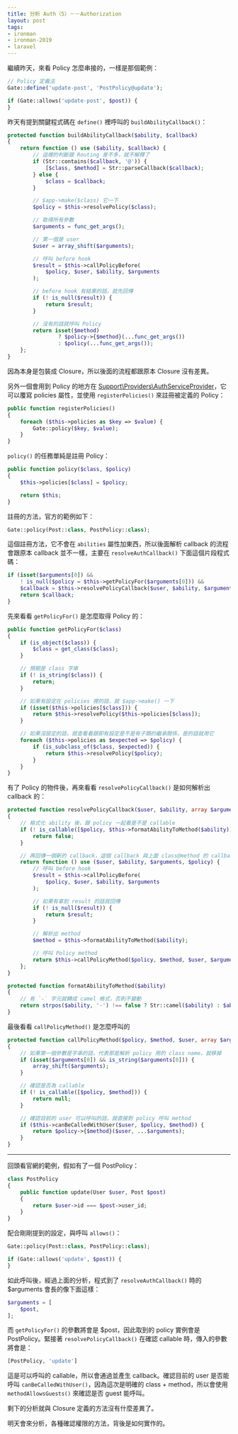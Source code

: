 ```yaml
---
title: 分析 Auth（5）－－Authorization
layout: post
tags:
- ironman
- ironman-2019
- laravel
---
```


繼續昨天，來看 Policy 怎麼串接的，一樣是那個範例：

```php
// Policy 定義法
Gate::define('update-post', 'PostPolicy@update');

if (Gate::allows('update-post', $post)) {
}
```

昨天有提到關鍵程式碼在 `define()` 裡呼叫的 `buildAbilityCallback()`：

```php
protected function buildAbilityCallback($ability, $callback)
{
    return function () use ($ability, $callback) {
        // 這裡的判斷跟 Routing 差不多，就不解釋了
        if (Str::contains($callback, '@')) {
            [$class, $method] = Str::parseCallback($callback);
        } else {
            $class = $callback;
        }

        // $app->make($class) 它一下
        $policy = $this->resolvePolicy($class);

        // 取得所有參數
        $arguments = func_get_args();

        // 第一個是 user
        $user = array_shift($arguments);

        // 呼叫 before hook
        $result = $this->callPolicyBefore(
            $policy, $user, $ability, $arguments
        );

        // before hook 有結果的話，就先回傳
        if (! is_null($result)) {
            return $result;
        }

        // 沒有的話就呼叫 Policy
        return isset($method)
                ? $policy->{$method}(...func_get_args())
                : $policy(...func_get_args());
    };
}
```

因為本身是包裝成 Closure，所以後面的流程都跟原本 Closure 沒有差異。

另外一個會用到 Policy 的地方在 [Support\Providers\AuthServiceProvider][]，它可以覆寫 policies 屬性，並使用 `registerPolicies()` 來註冊被定義的 Policy：

```php
public function registerPolicies()
{
    foreach ($this->policies as $key => $value) {
        Gate::policy($key, $value);
    }
}
```

`policy()` 的任務單純是註冊 Policy：

```php
public function policy($class, $policy)
{
    $this->policies[$class] = $policy;

    return $this;
}
```

註冊的方法，官方的範例如下：

```php
Gate::policy(Post::class, PostPolicy::class);
```

這個註冊方法，它不會在 `abilities` 屬性加東西，所以後面解析 callback 的流程會跟原本 callback 並不一樣，主要在 `resolveAuthCallback()` 下面這個片段程式碼：

```php
if (isset($arguments[0]) &&
    ! is_null($policy = $this->getPolicyFor($arguments[0])) &&
    $callback = $this->resolvePolicyCallback($user, $ability, $arguments, $policy)) {
    return $callback;
}
```

先來看看 `getPolicyFor()` 是怎麼取得 Policy 的：

```php
public function getPolicyFor($class)
{
    if (is_object($class)) {
        $class = get_class($class);
    }

    // 預期是 class 字串
    if (! is_string($class)) {
        return;
    }

    // 如果有設定在 policies 裡的話，就 $app->make() 一下
    if (isset($this->policies[$class])) {
        return $this->resolvePolicy($this->policies[$class]);
    }

    // 如果沒設定的話，就查看看跟即有設定是不是有子類的繼承關係，是的話就用它
    foreach ($this->policies as $expected => $policy) {
        if (is_subclass_of($class, $expected)) {
            return $this->resolvePolicy($policy);
        }
    }
}
```

有了 Policy 的物件後，再來看看 `resolvePolicyCallback()` 是如何解析出 callback 的：

```php
protected function resolvePolicyCallback($user, $ability, array $arguments, $policy)
{
    // 格式化 ability 後，跟 policy 一起看是不是 callable
    if (! is_callable([$policy, $this->formatAbilityToMethod($ability)])) {
        return false;
    }

    // 再回傳一個新的 callback，這個 callback 與上面 class@method 的 callback 非常像
    return function () use ($user, $ability, $arguments, $policy) {
        // 呼叫 before hook
        $result = $this->callPolicyBefore(
            $policy, $user, $ability, $arguments
        );

        // 如果有拿到 result 的話就回傳
        if (! is_null($result)) {
            return $result;
        }

        // 解析出 method
        $method = $this->formatAbilityToMethod($ability);

        // 呼叫 Policy method
        return $this->callPolicyMethod($policy, $method, $user, $arguments);
    };
}

protected function formatAbilityToMethod($ability)
{
    // 有 `-` 字元就轉成 camel 格式，否則不變動
    return strpos($ability, '-') !== false ? Str::camel($ability) : $ability;
}
```

最後看看 `callPolicyMethod()` 是怎麼呼叫的

```php
protected function callPolicyMethod($policy, $method, $user, array $arguments)
{
    // 如果第一個參數是字串的話，代表那是解析 policy 用的 class name，就移掉
    if (isset($arguments[0]) && is_string($arguments[0])) {
        array_shift($arguments);
    }

    // 確認是否為 callable
    if (! is_callable([$policy, $method])) {
        return null;
    }

    // 確認目前的 user 可以呼叫的話，就直接對 policy 呼叫 method
    if ($this->canBeCalledWithUser($user, $policy, $method)) {
        return $policy->{$method}($user, ...$arguments);
    }
}
```

---

回頭看官網的範例，假如有了一個 PostPolicy：

```php
class PostPolicy
{
    public function update(User $user, Post $post)
    {
        return $user->id === $post->user_id;
    }
}
```

配合剛剛提到的設定，與呼叫 `allows()`：

```php
Gate::policy(Post::class, PostPolicy::class);

if (Gate::allows('update', $post)) {
}
```

如此呼叫後，經過上面的分析，程式到了 `resolveAuthCallback()` 時的 $arguments 會長的像下面這樣：

```php
$arguments = [
    $post,
];
```

而 `getPolicyFor()` 的參數將會是 $post，因此取到的 policy 實例會是 PostPolicy。緊接著 `resolvePolicyCallback()` 在確認 callable 時，傳入的參數將會是：

```php
[PostPolicy, 'update']
```

這是可以呼叫的 callable，所以會通過並產生 callback。確認目前的 user 是否能呼叫 `canBeCalledWithUser()`，因為這次是明確的 class + method，所以會使用 `methodAllowsGuests()` 來確認是否 guest 能呼叫。

剩下的分析就與 Closure 定義的方法沒有什麼差異了。

明天會來分析，各種確認權限的方法，背後是如何實作的。

[Support\Providers\AuthServiceProvider]: https://github.com/laravel/framework/blob/v5.7.6/src/Illuminate/Foundation/Support/Providers/AuthServiceProvider.php
